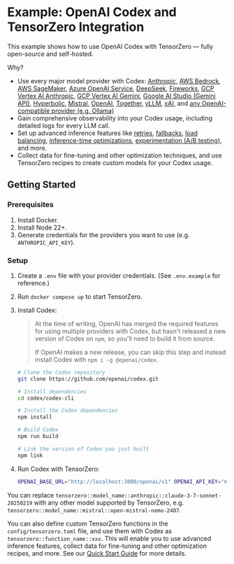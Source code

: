 # Example: OpenAI Codex and TensorZero Integration

This example shows how to use OpenAI Codex with TensorZero — fully open-source and self-hosted.

Why?

- Use every major model provider with Codex:
  [Anthropic](https://www.tensorzero.com/docs/gateway/guides/providers/anthropic),
  [AWS Bedrock](https://www.tensorzero.com/docs/gateway/guides/providers/aws-bedrock),
  [AWS SageMaker](https://www.tensorzero.com/docs/gateway/guides/providers/aws-sagemaker),
  [Azure OpenAI Service](https://www.tensorzero.com/docs/gateway/guides/providers/azure),
  [DeepSeek](https://www.tensorzero.com/docs/gateway/guides/providers/deepseek),
  [Fireworks](https://www.tensorzero.com/docs/gateway/guides/providers/fireworks),
  [GCP Vertex AI Anthropic](https://www.tensorzero.com/docs/gateway/guides/providers/gcp-vertex-ai-anthropic),
  [GCP Vertex AI Gemini](https://www.tensorzero.com/docs/gateway/guides/providers/gcp-vertex-ai-gemini),
  [Google AI Studio (Gemini API)](https://www.tensorzero.com/docs/gateway/guides/providers/google-ai-studio-gemini),
  [Hyperbolic](https://www.tensorzero.com/docs/gateway/guides/providers/hyperbolic),
  [Mistral](https://www.tensorzero.com/docs/gateway/guides/providers/mistral),
  [OpenAI](https://www.tensorzero.com/docs/gateway/guides/providers/openai),
  [Together](https://www.tensorzero.com/docs/gateway/guides/providers/together),
  [vLLM](https://www.tensorzero.com/docs/gateway/guides/providers/vllm),
  [xAI](https://www.tensorzero.com/docs/gateway/guides/providers/xai),
  and [any OpenAI-compatible provider (e.g. Ollama)](https://www.tensorzero.com/docs/gateway/guides/providers/openai-compatible)
- Gain comprehensive observability into your Codex usage, including detailed logs for every LLM call.
- Set up advanced inference features like [retries](https://www.tensorzero.com/docs/gateway/guides/retries-fallbacks/), [fallbacks](https://www.tensorzero.com/docs/gateway/guides/retries-fallbacks/), [load balancing](https://www.tensorzero.com/docs/gateway/guides/retries-fallbacks/#load-balancing), [inference-time optimizations](https://www.tensorzero.com/docs/gateway/guides/inference-time-optimizations/), [experimentation (A/B testing)](https://www.tensorzero.com/docs/gateway/guides/experimentation/), and more.
- Collect data for fine-tuning and other optimization techniques, and use TensorZero recipes to create custom models for your Codex usage.

## Getting Started

### Prerequisites

1. Install Docker.
2. Install Node 22+.
3. Generate credentials for the providers you want to use (e.g. `ANTHROPIC_API_KEY`).

### Setup

1. Create a `.env` file with your provider credentials. (See `.env.example` for reference.)
2. Run `docker compose up` to start TensorZero.
3. Install Codex:

   > At the time of writing, OpenAI has merged the required features for using multiple providers with Codex, but hasn't released a new version of Codex on `npm`, so you'll need to build it from source.
   >
   > If OpenAI makes a new release, you can skip this step and instead install Codex with `npm i -g @openai/codex`.

   ```bash
   # Clone the Codex repository
   git clone https://github.com/openai/codex.git

   # Install dependencies
   cd codex/codex-cli

   # Install the Codex dependencies
   npm install

   # Build Codex
   npm run build

   # Link the version of Codex you just built
   npm link
   ```

4. Run Codex with TensorZero:
   ```bash
   OPENAI_BASE_URL="http://localhost:3000/openai/v1" OPENAI_API_KEY="not-used" codex -p tensorzero -m tensorzero::model_name::anthropic::claude-3-7-sonnet-20250219
   ```

You can replace `tensorzero::model_name::anthropic::claude-3-7-sonnet-20250219` with any other model supported by TensorZero, e.g. `tensorzero::model_name::mistral::open-mistral-nemo-2407`.

You can also define custom TensorZero functions in the `config/tensorzero.toml` file, and use them with Codex as `tensorzero::function_name::xxx`.
This will enable you to use advanced inference features, collect data for fine-tuning and other optimization recipes, and more.
See our [Quick Start Guide](https://www.tensorzero.com/docs/quickstart/) for more details.
